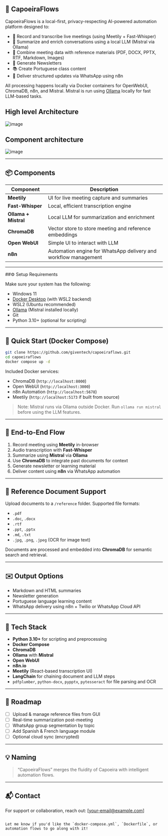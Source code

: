 
## 🧠 CapoeiraFlows

CapoeiraFlows is a local-first, privacy-respecting AI-powered automation platform designed to:

- 🎤 Record and transcribe live meetings (using Meetily + Fast-Whisper)
- 🧠 Summarize and enrich conversations using a local LLM (Mistral via Ollama)
- 📂 Combine meeting data with reference materials (PDF, DOCX, PPTX, RTF, Markdown, Images)
- 📧 Generate Newsletters
- 📚 Create Portuguese class content
- 💬 Deliver structured updates via WhatsApp using n8n

All processing happens locally via Docker containers for OpenWebUI, ChromaDB, n8n, and Mistral. Mistral is run using [Ollama](https://ollama.com/) locally for fast LLM-based tasks.

## High level Architecture

![image](https://github.com/user-attachments/assets/e6b9920c-caa3-48fc-ae67-e787869662ca)



## Component architecture
![image](https://github.com/user-attachments/assets/0f5fc1b4-14a7-4747-ae55-75dc372ffe61)

---

## 📦 Components

| Component          | Description |
|--------------------|-------------|
| **Meetily**        | UI for live meeting capture and summaries |
| **Fast-Whisper**   | Local, efficient transcription engine |
| **Ollama + Mistral** | Local LLM for summarization and enrichment |
| **ChromaDB**       | Vector store to store meeting and reference embeddings |
| **Open WebUI**     | Simple UI to interact with LLM |
| **n8n**            | Automation engine for WhatsApp delivery and workflow management |

---

##⚙️ Setup Requirements

Make sure your system has the following:

- Windows 11
- [Docker Desktop](https://www.docker.com/products/docker-desktop) (with WSL2 backend)
- WSL2 (Ubuntu recommended)
- [Ollama](https://ollama.com/download) (Mistral installed locally)
- Git
- Python 3.10+ (optional for scripting)

---

## 🚀 Quick Start (Docker Compose)

```bash
git clone https://github.com/giventech/capoeiraflows.git
cd capoeiraflows
docker compose up -d
```

Included Docker services:

- ChromaDB (`http://localhost:8000`)
- Open WebUI (`http://localhost:3000`)
- n8n Automation (`http://localhost:5678`)
- Meetily (`http://localhost:5173` if built from source)

> Note: Mistral runs via Ollama outside Docker. Run `ollama run mistral` before using the LLM features.

---

## 🧪 End-to-End Flow

1. Record meeting using **Meetily** in-browser
2. Audio transcription with **Fast-Whisper**
3. Summarize using **Mistral** via **Ollama**
4. Use **ChromaDB** to integrate past documents for context
5. Generate newsletter or learning material
6. Deliver content using **n8n** via WhatsApp automation

---

## 📂 Reference Document Support

Upload documents to a `/reference` folder. Supported file formats:

- `.pdf`
- `.doc`, `.docx`
- `.rtf`
- `.ppt`, `.pptx`
- `.md`, `.txt`
- `.jpg`, `.png`, `.jpeg` (OCR for image text)

Documents are processed and embedded into **ChromaDB** for semantic search and retrieval.

---

## ✉️ Output Options

- Markdown and HTML summaries
- Newsletter generation
- Portuguese language learning content
- WhatsApp delivery using n8n + Twilio or WhatsApp Cloud API

---

## 🧱 Tech Stack

- **Python 3.10+** for scripting and preprocessing
- **Docker Compose**
- **ChromaDB**
- **Ollama** with **Mistral**
- **Open WebUI**
- **n8n.io**
- **Meetily** (React-based transcription UI)
- **LangChain** for chaining document and LLM steps
- `pdfplumber`, `python-docx`, `pypptx`, `pytesseract` for file parsing and OCR

---

## 📌 Roadmap

- [ ] Upload & manage reference files from GUI
- [ ] Real-time summarization post-meeting
- [ ] WhatsApp group segmentation by topic
- [ ] Add Spanish & French language module
- [ ] Optional cloud sync (encrypted)

---

## 💡 Naming

> “CapoeiraFlows” merges the fluidity of Capoeira with intelligent automation flows.

---

## 📬 Contact

For support or collaboration, reach out: [your-email@example.com]
```

Let me know if you'd like the `docker-compose.yml`, `Dockerfile`, or automation flows to go along with it!
